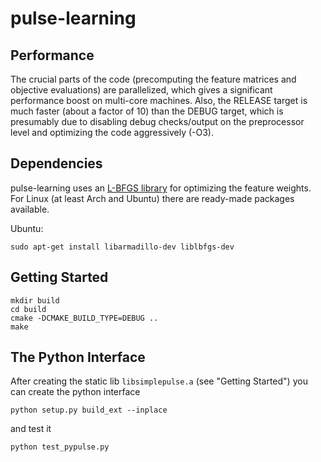 # pulse-learning

## Performance

The crucial parts of the code (precomputing the feature matrices and objective
evaluations) are parallelized, which gives a significant performance boost on
multi-core machines. Also, the RELEASE target is much faster (about a factor of
10) than the DEBUG target, which is presumably due to disabling debug
checks/output on the preprocessor level and optimizing the code aggressively
(-O3).

## Dependencies

pulse-learning uses an [L-BFGS
library](http://www.chokkan.org/software/liblbfgs/) for optimizing the feature
weights. For Linux (at least Arch and Ubuntu) there are ready-made packages
available.

Ubuntu:

    sudo apt-get install libarmadillo-dev liblbfgs-dev


## Getting Started

    mkdir build
    cd build
    cmake -DCMAKE_BUILD_TYPE=DEBUG ..
    make


## The Python Interface

After creating the static lib `libsimplepulse.a` (see "Getting Started") you
can create the python interface

    python setup.py build_ext --inplace

and test it

    python test_pypulse.py
